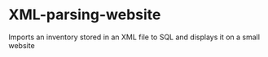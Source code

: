 # XML-parsing-website
Imports an inventory stored in an XML file to SQL and displays it on a small website
